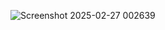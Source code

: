 ![Screenshot 2025-02-27 002639](https://github.com/user-attachments/assets/6292dfaa-1322-407b-9a7e-3cf23b7370cd)

